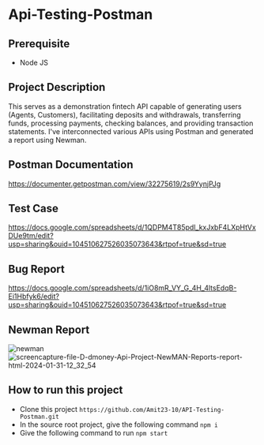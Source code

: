 # Api-Testing-Postman

## Prerequisite
- Node JS

## Project Description
This serves as a demonstration fintech API capable of generating users (Agents, Customers), facilitating deposits and withdrawals, transferring funds, processing payments, checking balances, and providing transaction statements. I've interconnected various APIs using Postman and generated a report using Newman.

## Postman Documentation
https://documenter.getpostman.com/view/32275619/2s9YynjPJg

## Test Case
https://docs.google.com/spreadsheets/d/1QDPM4T85pdl_kxJxbF4LXpHtVxDUe9tm/edit?usp=sharing&ouid=104510627526035073643&rtpof=true&sd=true

## Bug Report
https://docs.google.com/spreadsheets/d/1iO8mR_VY_G_4H_4ltsEdqB-Ei1Hbfyk6/edit?usp=sharing&ouid=104510627526035073643&rtpof=true&sd=true

## Newman Report
![newman](https://github.com/Amit23-10/API-Testing-Postman/assets/74063361/6f1ada3e-0fb9-4cd4-bfa8-a4ac800d4edd)
![screencapture-file-D-dmoney-Api-Project-NewMAN-Reports-report-html-2024-01-31-12_32_54](https://github.com/Amit23-10/API-Testing-Postman/assets/74063361/f8cb79d5-778f-486a-a4dd-0ae3e72bef2d)

## How to run this project
- Clone this project ``` https://github.com/Amit23-10/API-Testing-Postman.git ```
- In the source root project, give the following command ``` npm i ```
- Give the following command to run ``` npm start ```
